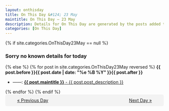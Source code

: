 ```yaml
---
layout: onthisday
title: On This Day &#124; 23 May
maintitle: On This Day — 23 May
description: Details for On This Day are generated by the posts added to the website so the content is subject to changes/updates over time.
categories: [On This Day]
---
```


{% if site.categories.OnThisDay23May == null %}
<h3>Sorry no known details for today</h3>
{% else %}
{% for post in site.categories.OnThisDay23May reversed %}
<strong>{{ post.before }}{{ post.date | date: "%e %B %Y" }}{{ post.after }}</strong>
<ul>
<li> ——: <a class="{{ post.class }}" href="{{ post.url }}"><strong>{{ post.maintitle }}</strong> - {{ post.post_description }}</a></li>
</ul>
{% endfor %}
{% endif %}
<br />
<div style="background-color: #f3f3f3; padding: 10px; border-radius: 5px; text-align: center; display: flex; justify-content: space-evenly;">
<a href="/onthisday/05/05-22">« Previous Day</a>
<span style="visibility:hidden;">[ Visit Leap Year February 29 ]</span>
<a href="/onthisday/05/05-24">Next Day »</a>
</div>
